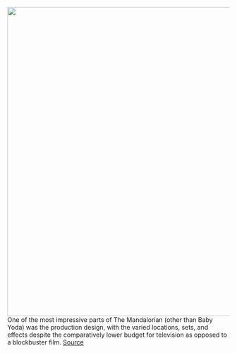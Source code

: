 <img src='https://cdn.vox-cdn.com/thumbor/qYAAO4_iWJrxMoneq1tp53r0_vY=/0x0:1400x788/1200x0/filters:focal(0x0:1400x788):no_upscale()/cdn.vox-cdn.com/uploads/chorus_asset/file/19734221/Unreal_Engine_blog_forging_new_paths_for_filmmakers_on_the_mandalorian_FEED_THUMB_Mandalorian_V1_1400x788_f1a4d4dfffa85473f042b6c013fd793819e70b38.jpg' width='700px' /><br/>
One of the most impressive parts of The Mandalorian (other than Baby Yoda) was the production design, with the varied locations, sets, and effects despite the comparatively lower budget for television as opposed to a blockbuster film.
<a href='https://www.theverge.com/2020/2/20/21145671/mandalorian-sets-stagecraft-epic-games-ilm-fortnite-baby-yoda-digital'> Source <a/>